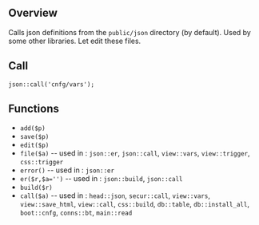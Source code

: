 ## Overview

Calls json definitions from the `public/json` directory (by default).
Used by some other libraries.
Let edit these files.

## Call

`json::call('cnfg/vars');`

## Functions

- `add($p)`
- `save($p)`
- `edit($p)`
- `file($a)` -- used in : `json::er`, `json::call`, `view::vars`, `view::trigger`, `css::trigger`
- `error()` -- used in : `json::er`
- `er($r,$a='')` -- used in : `json::build`, `json::call`
- `build($r)`
- `call($a)` -- used in : `head::json`, `secur::call`, `view::vars`, `view::save_html`, `view::call`, `css::build`, `db::table`, `db::install_all`, `boot::cnfg`, `conns::bt`, `main::read`
